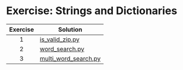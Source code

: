 # Exercise: Strings and Dictionaries

| Exercise | Solution |
| :---: | --- |
| 1 | [is_valid_zip.py](https://github.com/andreyyohanes/Kaggle-Python/blob/main/06%20Strings%20and%20Dictionaries/is_valid_zip.py) |
| 2 | [word_search.py](https://github.com/andreyyohanes/Kaggle-Python/blob/main/06%20Strings%20and%20Dictionaries/word_search.py) |
| 3 | [multi_word_search.py](https://github.com/andreyyohanes/Kaggle-Python/blob/main/06%20Strings%20and%20Dictionaries/multi_word_search.py) |
